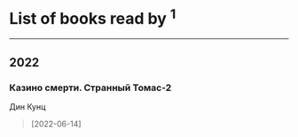 # List of books read by [](https://plus.google.com/u/0/100097069456712612136/)<sup>1</sup>
---

## 2022

### Казино смерти. Странный Томас-2
Дин Кунц
> [2022-06-14] 



